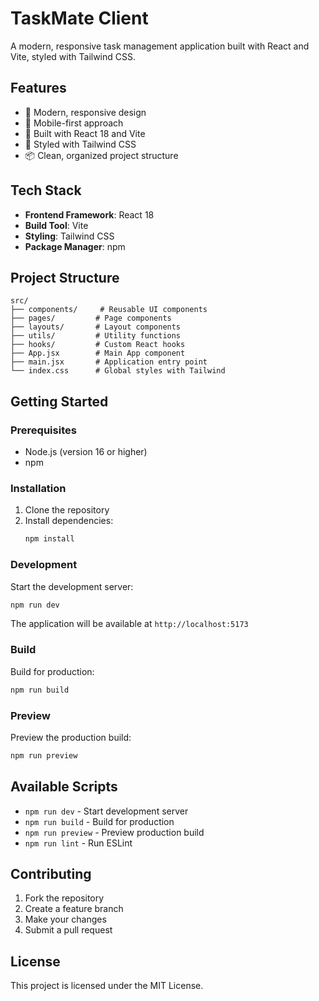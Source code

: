 # TaskMate Client

A modern, responsive task management application built with React and Vite, styled with Tailwind CSS.

## Features

- 🎨 Modern, responsive design
- 📱 Mobile-first approach
- 🚀 Built with React 18 and Vite
- 🎨 Styled with Tailwind CSS
- 📦 Clean, organized project structure

## Tech Stack

- **Frontend Framework**: React 18
- **Build Tool**: Vite
- **Styling**: Tailwind CSS
- **Package Manager**: npm

## Project Structure

```
src/
├── components/     # Reusable UI components
├── pages/         # Page components
├── layouts/       # Layout components
├── utils/         # Utility functions
├── hooks/         # Custom React hooks
├── App.jsx        # Main App component
├── main.jsx       # Application entry point
└── index.css      # Global styles with Tailwind
```

## Getting Started

### Prerequisites

- Node.js (version 16 or higher)
- npm

### Installation

1. Clone the repository
2. Install dependencies:
   ```bash
   npm install
   ```

### Development

Start the development server:
```bash
npm run dev
```

The application will be available at `http://localhost:5173`

### Build

Build for production:
```bash
npm run build
```

### Preview

Preview the production build:
```bash
npm run preview
```

## Available Scripts

- `npm run dev` - Start development server
- `npm run build` - Build for production
- `npm run preview` - Preview production build
- `npm run lint` - Run ESLint

## Contributing

1. Fork the repository
2. Create a feature branch
3. Make your changes
4. Submit a pull request

## License

This project is licensed under the MIT License.

